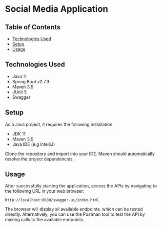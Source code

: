 # Social Media Application

## Table of Contents
* [Technologies Used](#technologies-used)
* [Setup](#setup)
* [Usage](#usage)

## Technologies Used
- Java 11
- Spring Boot v2.7.9
- Maven 3.9
- JUnit 5
- Swagger

## Setup
As a Java project, it requires the following installation:

- JDK 11
- Maven 3.9
- Java IDE (e.g IntelliJ)

Clone the repository and import into your IDE. Maven should automatically resolve the project dependencies.

## Usage
After successfully starting the application, access the APIs by navigating to the following URL in your web browser:

`http://localhost:8080/swagger-ui/index.html`

The browser will display all available endpoints, which can be tested directly. Alternatively, you can use the Postman tool to test the API by making calls to the available endpoints.